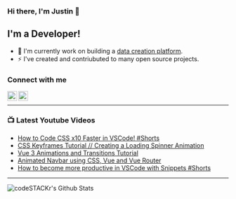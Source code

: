 ### Hi there, I'm Justin 👋

## I'm a Developer!

- 🔭 I'm currently work on building a [data creation platform](https://datatorch.io).
- ⚡ I've created and contriubuted to many open source projects.

### Connect with me

[<img align="left" alt="jsbroks | YouTube" width="22px" src="https://cdn.jsdelivr.net/npm/simple-icons@v3/icons/youtube.svg" />][youtube]
[<img align="left" alt="jsbroks | LinkedIn" width="22px" src="https://cdn.jsdelivr.net/npm/simple-icons@v3/icons/linkedin.svg" />][linkedin]

<br />

---

### 📺 Latest Youtube Videos

<!-- YOUTUBE:START -->
- [How to Code CSS x10 Faster in VSCode! #Shorts](https://www.youtube.com/watch?v=uKZNpJ3-Gjc)
- [CSS Keyframes Tutorial // Creating a Loading Spinner Animation](https://www.youtube.com/watch?v=60OWr7VvJhE)
- [Vue 3 Animations and Transitions Tutorial](https://www.youtube.com/watch?v=XGTzLhQuFU0)
- [Animated Navbar using CSS, Vue and Vue Router](https://www.youtube.com/watch?v=CfTvye31Ad0)
- [How to become more productive in VSCode with Snippets #Shorts](https://www.youtube.com/watch?v=0aAh7THptO8)
<!-- YOUTUBE:END -->

---

<img align="center" alt="codeSTACKr's Github Stats" src="https://github-readme-stats.vercel.app/api?username=jsbroks&show_icons=true&hide_border=true" >


[youtube]: https://www.youtube.com/channel/UCro4e-xxAYrgwt5cOccnE0A
[github]: https://www.github.com/jsbroks
[linkedin]: https://www.linkedin.com/in/jsbroks/
